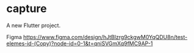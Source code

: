 # capture

A new Flutter project.

Figma
https://www.figma.com/design/hJtBlzrg9ckgwM0YqQDU8n/test-elemes-id-(Copy)?node-id=0-1&t=qniSVGmXq9fMC9AP-1
